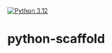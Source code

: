 [![Python 3.12](https://github.com/pelarrou/python-scaffold/actions/workflows/main.yml/badge.svg)](https://github.com/pelarrou/python-scaffold/actions/workflows/main.yml)

# python-scaffold
